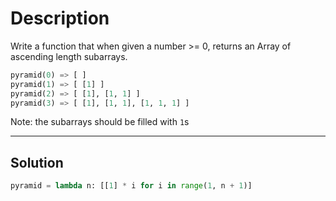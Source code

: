 # Description

Write a function that when given a number >= 0, returns an Array of ascending length subarrays.

```py
pyramid(0) => [ ]
pyramid(1) => [ [1] ]
pyramid(2) => [ [1], [1, 1] ]
pyramid(3) => [ [1], [1, 1], [1, 1, 1] ]
```

Note: the subarrays should be filled with `1`s

---

## Solution

```py
pyramid = lambda n: [[1] * i for i in range(1, n + 1)]
```
